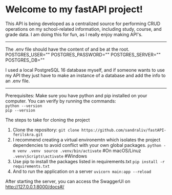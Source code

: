 # Welcome to my fastAPI project!
This API is being developed as a centralized source for performing CRUD operations on my school-related information, including study, course, and grade data. I am doing this for fun, as I really enjoy making API's.

----------------------------------------------
The .env file should have the content of and be at the root.
POSTGRES_USER=""
POSTGRES_PASSWORD=""
POSTGRES_SERVER=""
POSTGRES_DB=""

I used a local PostgreSQL 16 database myself, and if someone wants to use my API they just have to make an instance of a database and add the info to an .env file.

-----------------------------------------------
Prerequisites:
Make sure you have python and pip installed on your computer. You can verify by running the commands: <br>
`python --version`<br>
`pip --version`

The steps to take for cloning the project
1. Clone the repository:
  `git clone https://github.com/sandraliv/fastAPI-ferilskra.git `
  2. I recommend creating a virtual environemtn which isolates the project dependencies to avoid conflict with your own global packages.
  `python -m venv .venv `
  `source .venv/bin/activate` #On macOS/Linuz
  `.venv\Scripts\activate` #Windows
2. Use pip to install the packages listed in requirements.txt
`pip install -r requirements.txt`
3. And to run the application on a server
`uvicorn main:app --reload`

After starting the server, you can access the SwaggerUI on http://127.0.0.1:8000/docs#/
